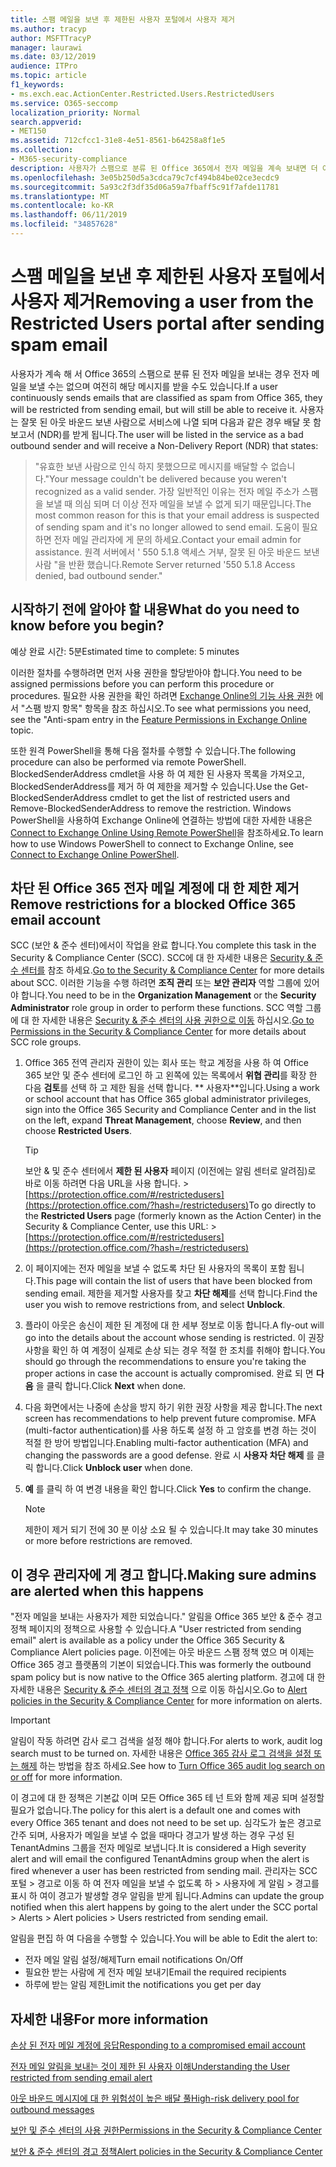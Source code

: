 ```yaml
---
title: 스팸 메일을 보낸 후 제한된 사용자 포털에서 사용자 제거
ms.author: tracyp
author: MSFTTracyP
manager: laurawi
ms.date: 03/12/2019
audience: ITPro
ms.topic: article
f1_keywords:
- ms.exch.eac.ActionCenter.Restricted.Users.RestrictedUsers
ms.service: O365-seccomp
localization_priority: Normal
search.appverid:
- MET150
ms.assetid: 712cfcc1-31e8-4e51-8561-b64258a8f1e5
ms.collection:
- M365-security-compliance
description: 사용자가 스팸으로 분류 된 Office 365에서 전자 메일을 계속 보내면 더 이상 메시지를 보낼 수 없게 됩니다.
ms.openlocfilehash: 3e05b250d5a3cdca79c7cf494b84be02ce3ecdc9
ms.sourcegitcommit: 5a93c2f3df35d06a59a7fbaff5c91f7afde11781
ms.translationtype: MT
ms.contentlocale: ko-KR
ms.lasthandoff: 06/11/2019
ms.locfileid: "34857628"
---
```

# <a name="removing-a-user-from-the-restricted-users-portal-after-sending-spam-email"></a><span data-ttu-id="3738b-103">스팸 메일을 보낸 후 제한된 사용자 포털에서 사용자 제거</span><span class="sxs-lookup"><span data-stu-id="3738b-103">Removing a user from the Restricted Users portal after sending spam email</span></span>

<span data-ttu-id="3738b-104">사용자가 계속 해 서 Office 365의 스팸으로 분류 된 전자 메일을 보내는 경우 전자 메일을 보낼 수는 없으며 여전히 해당 메시지를 받을 수도 있습니다.</span><span class="sxs-lookup"><span data-stu-id="3738b-104">If a user continuously sends emails that are classified as spam from Office 365, they will be restricted from sending email, but will still be able to receive it.</span></span> <span data-ttu-id="3738b-105">사용자는 잘못 된 아웃 바운드 보낸 사람으로 서비스에 나열 되며 다음과 같은 경우 배달 못 함 보고서 (NDR)를 받게 됩니다.</span><span class="sxs-lookup"><span data-stu-id="3738b-105">The user will be listed in the service as a bad outbound sender and will receive a Non-Delivery Report (NDR) that states:</span></span>

> <span data-ttu-id="3738b-106">"유효한 보낸 사람으로 인식 하지 못했으므로 메시지를 배달할 수 없습니다.</span><span class="sxs-lookup"><span data-stu-id="3738b-106">"Your message couldn't be delivered because you weren't recognized as a valid sender.</span></span> <span data-ttu-id="3738b-107">가장 일반적인 이유는 전자 메일 주소가 스팸을 보낼 때 의심 되며 더 이상 전자 메일을 보낼 수 없게 되기 때문입니다.</span><span class="sxs-lookup"><span data-stu-id="3738b-107">The most common reason for this is that your email address is suspected of sending spam and it's no longer allowed to send email.</span></span>  <span data-ttu-id="3738b-108">도움이 필요 하면 전자 메일 관리자에 게 문의 하세요.</span><span class="sxs-lookup"><span data-stu-id="3738b-108">Contact  your email admin for assistance.</span></span> <span data-ttu-id="3738b-109">원격 서버에서 ' 550 5.1.8 액세스 거부, 잘못 된 아웃 바운드 보낸 사람 "을 반환 했습니다.</span><span class="sxs-lookup"><span data-stu-id="3738b-109">Remote Server returned '550 5.1.8 Access denied, bad outbound sender."</span></span>

## <a name="what-do-you-need-to-know-before-you-begin"></a><span data-ttu-id="3738b-110">시작하기 전에 알아야 할 내용</span><span class="sxs-lookup"><span data-stu-id="3738b-110">What do you need to know before you begin?</span></span>
<span data-ttu-id="3738b-111"><a name="sectionSection0"> </a></span><span class="sxs-lookup"><span data-stu-id="3738b-111"></span></span>

<span data-ttu-id="3738b-112">예상 완료 시간: 5분</span><span class="sxs-lookup"><span data-stu-id="3738b-112">Estimated time to complete: 5 minutes</span></span>
  
<span data-ttu-id="3738b-113">이러한 절차를 수행하려면 먼저 사용 권한을 할당받아야 합니다.</span><span class="sxs-lookup"><span data-stu-id="3738b-113">You need to be assigned permissions before you can perform this procedure or procedures.</span></span> <span data-ttu-id="3738b-114">필요한 사용 권한을 확인 하려면 [Exchange Online의 기능 사용 권한](http://technet.microsoft.com/library/15073ce1-0917-403b-8839-02a2ebc96e16.aspx) 에서 "스팸 방지 항목" 항목을 참조 하십시오.</span><span class="sxs-lookup"><span data-stu-id="3738b-114">To see what permissions you need, see the "Anti-spam entry in the [Feature Permissions in Exchange Online](http://technet.microsoft.com/library/15073ce1-0917-403b-8839-02a2ebc96e16.aspx) topic.</span></span>

<span data-ttu-id="3738b-115">또한 원격 PowerShell을 통해 다음 절차를 수행할 수 있습니다.</span><span class="sxs-lookup"><span data-stu-id="3738b-115">The following procedure can also be performed via remote PowerShell.</span></span> <span data-ttu-id="3738b-116">BlockedSenderAddress cmdlet을 사용 하 여 제한 된 사용자 목록을 가져오고, BlockedSenderAddress를 제거 하 여 제한을 제거할 수 있습니다.</span><span class="sxs-lookup"><span data-stu-id="3738b-116">Use the Get-BlockedSenderAddress cmdlet to get the list of restricted users and Remove-BlockedSenderAddress to remove the restriction.</span></span> <span data-ttu-id="3738b-117">Windows PowerShell을 사용하여 Exchange Online에 연결하는 방법에 대한 자세한 내용은 [Connect to Exchange Online Using Remote PowerShell](https://go.microsoft.com/fwlink/p/?linkid=396554)을 참조하세요.</span><span class="sxs-lookup"><span data-stu-id="3738b-117">To learn how to use Windows PowerShell to connect to Exchange Online, see [Connect to Exchange Online PowerShell](https://go.microsoft.com/fwlink/p/?linkid=396554).</span></span>

## <a name="remove-restrictions-for-a-blocked-office-365-email-account"></a><span data-ttu-id="3738b-118">차단 된 Office 365 전자 메일 계정에 대 한 제한 제거</span><span class="sxs-lookup"><span data-stu-id="3738b-118">Remove restrictions for a blocked Office 365 email account</span></span>

<span data-ttu-id="3738b-119">SCC (보안 & 준수 센터)에서이 작업을 완료 합니다.</span><span class="sxs-lookup"><span data-stu-id="3738b-119">You complete this task in the Security & Compliance Center (SCC).</span></span> <span data-ttu-id="3738b-120">SCC에 대 한 자세한 내용은 [Security & 준수 센터를](go-to-the-securitycompliance-center.md) 참조 하세요.</span><span class="sxs-lookup"><span data-stu-id="3738b-120">[Go to the Security & Compliance Center](go-to-the-securitycompliance-center.md) for more details about SCC.</span></span> <span data-ttu-id="3738b-121">이러한 기능을 수행 하려면 **조직 관리** 또는 **보안 관리자** 역할 그룹에 있어야 합니다.</span><span class="sxs-lookup"><span data-stu-id="3738b-121">You need to be in the **Organization Management** or the **Security Administrator** role group in order to perform these functions.</span></span> <span data-ttu-id="3738b-122">SCC 역할 그룹에 대 한 자세한 내용은 [Security & 준수 센터의 사용 권한으로 이동](permissions-in-the-security-and-compliance-center.md) 하십시오.</span><span class="sxs-lookup"><span data-stu-id="3738b-122">[Go to Permissions in the Security & Compliance Center](permissions-in-the-security-and-compliance-center.md) for more details about SCC role groups.</span></span>

1. <span data-ttu-id="3738b-123">Office 365 전역 관리자 권한이 있는 회사 또는 학교 계정을 사용 하 여 Office 365 보안 및 준수 센터에 로그인 하 고 왼쪽에 있는 목록에서 **위협 관리**를 확장 한 다음 **검토**를 선택 하 고 제한 됨을 선택 합니다. \*\* 사용자\*\*입니다.</span><span class="sxs-lookup"><span data-stu-id="3738b-123">Using a work or school account that has Office 365 global administrator privileges, sign into the Office 365 Security and Compliance Center and in the list on the left, expand **Threat Management**, choose **Review**, and then choose **Restricted Users**.</span></span>
    
    > [!TIP]
    > <span data-ttu-id="3738b-124">보안 &amp; 및 준수 센터에서 **제한 된 사용자** 페이지 (이전에는 알림 센터로 알려짐)로 바로 이동 하려면 다음 URL을 사용 합니다. >[https://protection.office.com/#/restrictedusers](https://protection.office.com/?hash=/restrictedusers)</span><span class="sxs-lookup"><span data-stu-id="3738b-124">To go directly to the **Restricted Users** page (formerly known as the Action Center) in the Security &amp; Compliance Center, use this URL: > [https://protection.office.com/#/restrictedusers](https://protection.office.com/?hash=/restrictedusers)</span></span>

2. <span data-ttu-id="3738b-125">이 페이지에는 전자 메일을 보낼 수 없도록 차단 된 사용자의 목록이 포함 됩니다.</span><span class="sxs-lookup"><span data-stu-id="3738b-125">This page will contain the list of users that have been blocked from sending email.</span></span>  <span data-ttu-id="3738b-126">제한을 제거할 사용자를 찾고 **차단 해제**를 선택 합니다.</span><span class="sxs-lookup"><span data-stu-id="3738b-126">Find the user you wish to remove restrictions from, and select **Unblock**.</span></span>

3. <span data-ttu-id="3738b-127">플라이 아웃은 송신이 제한 된 계정에 대 한 세부 정보로 이동 합니다.</span><span class="sxs-lookup"><span data-stu-id="3738b-127">A fly-out will go into the details about the account whose sending is restricted.</span></span> <span data-ttu-id="3738b-128">이 권장 사항을 확인 하 여 계정이 실제로 손상 되는 경우 적절 한 조치를 취해야 합니다.</span><span class="sxs-lookup"><span data-stu-id="3738b-128">You should go through the recommendations to ensure you're taking the proper actions in case the account is actually compromised.</span></span> <span data-ttu-id="3738b-129">완료 되 면 **다음** 을 클릭 합니다.</span><span class="sxs-lookup"><span data-stu-id="3738b-129">Click **Next** when done.</span></span>

4. <span data-ttu-id="3738b-130">다음 화면에서는 나중에 손상을 방지 하기 위한 권장 사항을 제공 합니다.</span><span class="sxs-lookup"><span data-stu-id="3738b-130">The next screen has recommendations to help prevent future compromise.</span></span> <span data-ttu-id="3738b-131">MFA (multi-factor authentication)를 사용 하도록 설정 하 고 암호를 변경 하는 것이 적절 한 방어 방법입니다.</span><span class="sxs-lookup"><span data-stu-id="3738b-131">Enabling multi-factor authentication (MFA) and changing the passwords are a good defense.</span></span> <span data-ttu-id="3738b-132">완료 시 **사용자 차단 해제** 를 클릭 합니다.</span><span class="sxs-lookup"><span data-stu-id="3738b-132">Click **Unblock user** when done.</span></span>

5. <span data-ttu-id="3738b-133">**예** 를 클릭 하 여 변경 내용을 확인 합니다.</span><span class="sxs-lookup"><span data-stu-id="3738b-133">Click **Yes** to confirm the change.</span></span>

    > [!NOTE]
    > <span data-ttu-id="3738b-134">제한이 제거 되기 전에 30 분 이상 소요 될 수 있습니다.</span><span class="sxs-lookup"><span data-stu-id="3738b-134">It may take 30 minutes or more before restrictions are removed.</span></span> 

## <a name="making-sure-admins-are-alerted-when-this-happens"></a><span data-ttu-id="3738b-135">이 경우 관리자에 게 경고 합니다.</span><span class="sxs-lookup"><span data-stu-id="3738b-135">Making sure admins are alerted when this happens</span></span>

<span data-ttu-id="3738b-136">"전자 메일을 보내는 사용자가 제한 되었습니다." 알림을 Office 365 보안 & 준수 경고 정책 페이지의 정책으로 사용할 수 있습니다.</span><span class="sxs-lookup"><span data-stu-id="3738b-136">A "User restricted from sending email" alert is available as a policy under the Office 365 Security & Compliance Alert policies page.</span></span> <span data-ttu-id="3738b-137">이전에는 아웃 바운드 스팸 정책 였으 며 이제는 Office 365 경고 플랫폼의 기본이 되었습니다.</span><span class="sxs-lookup"><span data-stu-id="3738b-137">This was formerly the outbound spam policy but is now native to the Office 365 alerting platform.</span></span> <span data-ttu-id="3738b-138">경고에 대 한 자세한 내용은 [Security & 준수 센터의 경고 정책](alert-policies.md) 으로 이동 하십시오.</span><span class="sxs-lookup"><span data-stu-id="3738b-138">Go to [Alert policies in the Security & Compliance Center](alert-policies.md) for more information on alerts.</span></span>

> [!IMPORTANT]
> <span data-ttu-id="3738b-139">알림이 작동 하려면 감사 로그 검색을 설정 해야 합니다.</span><span class="sxs-lookup"><span data-stu-id="3738b-139">For alerts to work, audit log search must to be turned on.</span></span> <span data-ttu-id="3738b-140">자세한 내용은 [Office 365 감사 로그 검색을 설정 또는 해제](turn-audit-log-search-on-or-off.md) 하는 방법을 참조 하세요.</span><span class="sxs-lookup"><span data-stu-id="3738b-140">See how to [Turn Office 365 audit log search on or off](turn-audit-log-search-on-or-off.md) for more information.</span></span>

<span data-ttu-id="3738b-141">이 경고에 대 한 정책은 기본값 이며 모든 Office 365 테 넌 트와 함께 제공 되며 설정할 필요가 없습니다.</span><span class="sxs-lookup"><span data-stu-id="3738b-141">The policy for this alert is a default one and comes with every Office 365 tenant and does not need to be set up.</span></span> <span data-ttu-id="3738b-142">심각도가 높은 경고로 간주 되며, 사용자가 메일을 보낼 수 없을 때마다 경고가 발생 하는 경우 구성 된 TenantAdmins 그룹을 전자 메일로 보냅니다.</span><span class="sxs-lookup"><span data-stu-id="3738b-142">It is considered a High severity alert and will email the configured TenantAdmins group when the alert is fired whenever a user has been restricted from sending mail.</span></span> <span data-ttu-id="3738b-143">관리자는 SCC 포털 > 경고로 이동 하 여 전자 메일을 보낼 수 없도록 하 > 사용자에 게 알림 > 경고를 표시 하 여이 경고가 발생할 경우 알림을 받게 됩니다.</span><span class="sxs-lookup"><span data-stu-id="3738b-143">Admins can update the group notified when this alert happens by going to the alert under the SCC portal > Alerts > Alert policies > Users restricted from sending email.</span></span>

<span data-ttu-id="3738b-144">알림을 편집 하 여 다음을 수행할 수 있습니다.</span><span class="sxs-lookup"><span data-stu-id="3738b-144">You will be able to Edit the alert to:</span></span>
- <span data-ttu-id="3738b-145">전자 메일 알림 설정/해제</span><span class="sxs-lookup"><span data-stu-id="3738b-145">Turn email notifications On/Off</span></span>
- <span data-ttu-id="3738b-146">필요한 받는 사람에 게 전자 메일 보내기</span><span class="sxs-lookup"><span data-stu-id="3738b-146">Email the required recipients</span></span>
- <span data-ttu-id="3738b-147">하루에 받는 알림 제한</span><span class="sxs-lookup"><span data-stu-id="3738b-147">Limit the notifications you get per day</span></span>

## <a name="for-more-information"></a><span data-ttu-id="3738b-148">자세한 내용</span><span class="sxs-lookup"><span data-stu-id="3738b-148">For more information</span></span>

[<span data-ttu-id="3738b-149">손상 된 전자 메일 계정에 응답</span><span class="sxs-lookup"><span data-stu-id="3738b-149">Responding to a compromised email account</span></span>](responding-to-a-compromised-email-account.md)

[<span data-ttu-id="3738b-150">전자 메일 알림을 보내는 것이 제한 된 사용자 이해</span><span class="sxs-lookup"><span data-stu-id="3738b-150">Understanding the User restricted from sending email alert</span></span>](https://docs.microsoft.com/en-us/office365/securitycompliance/alert-policies)

[<span data-ttu-id="3738b-151">아웃 바운드 메시지에 대 한 위험성이 높은 배달 풀</span><span class="sxs-lookup"><span data-stu-id="3738b-151">High-risk delivery pool for outbound messages</span></span>](high-risk-delivery-pool-for-outbound-messages.md)

[<span data-ttu-id="3738b-152">보안 및 준수 센터의 사용 권한</span><span class="sxs-lookup"><span data-stu-id="3738b-152">Permissions in the Security & Compliance Center</span></span>](permissions-in-the-security-and-compliance-center.md)

[<span data-ttu-id="3738b-153">보안 & 준수 센터의 경고 정책</span><span class="sxs-lookup"><span data-stu-id="3738b-153">Alert policies in the Security & Compliance Center</span></span>](https://docs.microsoft.com/en-us/office365/securitycompliance/alert-policies)
